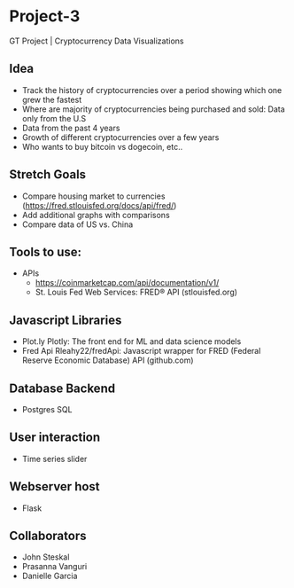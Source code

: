 # Project-3
GT Project | Cryptocurrency Data Visualizations

## Idea
- Track the history of cryptocurrencies over a period showing which one grew the fastest
- Where are majority of cryptocurrencies being purchased and sold: Data only from the U.S 
- Data from the past 4 years 
- Growth of different cryptocurrencies over a few years 
- Who wants to buy bitcoin vs dogecoin, etc..

## Stretch Goals
- Compare housing market to currencies (https://fred.stlouisfed.org/docs/api/fred/)
- Add additional graphs with comparisons 
- Compare data of US vs. China

## Tools to use:
- APIs
    * https://coinmarketcap.com/api/documentation/v1/
    * St. Louis Fed Web Services: FRED® API (stlouisfed.org)

## Javascript Libraries
- Plot.ly Plotly: The front end for ML and data science models
- Fred Api Rleahy22/fredApi: Javascript wrapper for FRED (Federal Reserve Economic Database) API (github.com)

## Database Backend
- Postgres SQL

## User interaction
- Time series slider 

## Webserver host
- Flask

## Collaborators 
- John Steskal
- Prasanna Vanguri
- Danielle Garcia 

